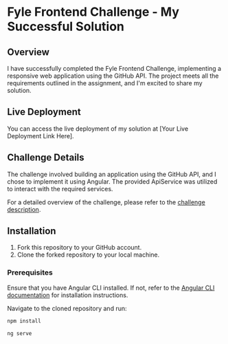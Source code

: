 # Fyle Frontend Challenge - My Successful Solution

## Overview

I have successfully completed the Fyle Frontend Challenge, implementing a responsive web application using the GitHub API. The project meets all the requirements outlined in the assignment, and I'm excited to share my solution.

## Live Deployment

You can access the live deployment of my solution at [Your Live Deployment Link Here].


## Challenge Details

The challenge involved building an application using the GitHub API, and I chose to implement it using Angular. The provided ApiService was utilized to interact with the required services.

For a detailed overview of the challenge, please refer to the [challenge description](https://fyleuniverse.notion.site/fyleuniverse/Fyle-Frontend-development-challenge-cb5085e5e0864e769e7b98c694400aaa).

## Installation

1. Fork this repository to your GitHub account.
2. Clone the forked repository to your local machine.

### Prerequisites

Ensure that you have Angular CLI installed. If not, refer to the [Angular CLI documentation](https://angular.io/cli) for installation instructions.

Navigate to the cloned repository and run:

```bash
npm install

ng serve

